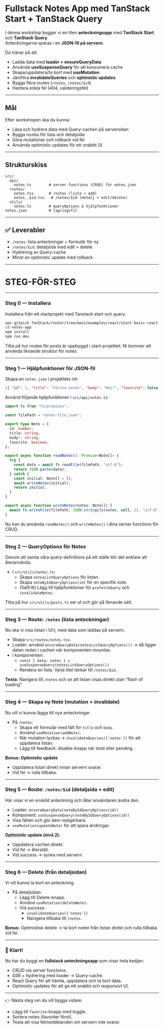 # Fullstack Notes App med TanStack Start + TanStack Query

I denna workshop bygger vi en liten **anteckningsapp** med **TanStack Start** och **TanStack Query**.  
Anteckningarna sparas i en **JSON-fil på servern**.

Du tränar på att:

- Ladda data med **loader + ensureQueryData**
- Använda **useSuspenseQuery** för att konsumera cache
- Skapa/uppdatera/ta bort med **useMutation**
- Jämföra **invalidateQueries** och **optimistic updates**
- Bygga flera routes (`/notes`, `/notes/$id`)
- Hantera enkla fel (404, valideringsfel)

---

## Mål

Efter workshopen ska du kunna:

- Läsa och hydrera data med Query-cachen på serversidan
- Bygga routes för lista och detaljsida
- Göra mutationer och rollback vid fel
- Använda optimistic updates för ett snabbt UI

---

## Strukturskiss

```
src/
  api/
    notes.ts        # server functions (CRUD) för notes.json
  routes/
    notes.tsx       # /notes (lista + add)
    notes_.$id.tsx   # /notes/$id (detalj + edit/delete)
  utils/
    notes.ts        # queryOptions & hjälpfunktioner
notes.json          # lagringsfil
```

---

## ✅ Leverabler

- `/notes`: lista anteckningar + formulär för ny
- `/notes/$id`: detaljsida med edit + delete
- Hydrering av Query-cache
- Minst en optimistic update med rollback

---

# STEG-FÖR-STEG

---

### Steg 0 — Installera

Installera från ett startprojekt med Tanstack start och query.

```bash
npx gitpick TanStack/router/tree/main/examples/react/start-basic-react-query notes-app
cd notes-app
npm install
npm run dev
```

Titta på hur routes för posts är uppbyggd i start-projektet. Ni kommer att använda liknande struktur för notes.

---

### Steg 1 — Hjälpfunktioner för JSON-fil

Skapa en `notes.json` i projektets rot:

```json
[{ "id": 1, "title": "Första noten", "body": "Hej!", "favorite": false }]
```

Använd följande hjälpfunktioner i `src/api/notes.ts`:

```ts
import fs from "fs/promises";

const filePath = "notes-file.json";

export type Note = {
  id: number;
  title: string;
  body?: string;
  favorite: boolean;
};

export async function readNotes(): Promise<Note[]> {
  try {
    const data = await fs.readFile(filePath, "utf-8");
    return JSON.parse(data);
  } catch {
    const initial: Note[] = [];
    await writeNotes(initial);
    return initial;
  }
}

export async function writeNotes(notes: Note[]) {
  await fs.writeFile(filePath, JSON.stringify(notes, null, 2), "utf-8");
}
```

Nu kan du använda `readNotes()` och `writeNotes()` i dina server functions för CRUD.

---

### Steg 2 — QueryOptions för Notes

Genom att samla våra query-definitions på ett ställe blir det enklare att återanvända.

- I `src/utils/notes.ts`:
  - Skapa `notesListQueryOptions` för listan.
  - Skapa `noteByIdQueryOptions(id)` för en specifik note.
  - (Valfritt) Lägg till hjälpfunktioner för `prefetchQuery` och `invalidateNotes`.

Titta på hur `src/utils/posts.ts` ser ut och gör på liknande sätt.

---

### Steg 3 — Route: `/notes` (lista anteckningar)

Nu ska vi visa listan i UI:t, med data som laddas på servern.

- Skapa `src/routes/notes.tsx`.
- Loader: använd `ensureQueryData(notesListQueryOptions())` → då ligger datan redan i cachen när komponenten mountas.
- I komponenten:
  - `const { data: notes } = useSuspenseQuery(notesListQueryOptions())`
  - Rendera en lista. Varje titel länkar till `/notes/$id`.

**Testa:** Navigera till `/notes` och se att listan visas direkt utan “flash of loading”.

---

### Steg 4 — Skapa ny Note (mutation + invalidate)

Nu vill vi kunna lägga till nya anteckningar.

- På `/notes`:
  - Skapa ett formulär med fält för `title` och `body`.
  - Använd `useMutation(addNote)`.
  - När mutation lyckas → `invalidateQueries(['notes'])` för att uppdatera listan.
  - Lägg till feedback: disable-knapp när tomt eller pending.

**Bonus: Optimistic update**

- Uppdatera listan direkt innan servern svarar.
- Vid fel → rulla tillbaka.

---

### Steg 5 — Route: `/notes/$id` (detaljsida + edit)

Här visar vi en enskild anteckning och låter användaren ändra den.

- Loader: `ensureQueryData(noteByIdQueryOptions(id))`
- Komponent: `useSuspenseQuery(noteByIdQueryOptions(id))`
- Visa fälten och gör dem redigerbara.
- `useMutation(updateNote)` för att spara ändringar.

**Optimistic update (nivå 2):**

- Uppdatera cachen direkt.
- Vid fel → återställ.
- Vid success → synka med servern.

---

### Steg 6 — Delete (från detaljsidan)

Vi vill kunna ta bort en anteckning.

- På detaljsidan:
  - Lägg till Delete-knapp.
  - Använd `useMutation(deleteNote)`.
  - Vid success:
    - `invalidateQueries(['notes'])`
    - Navigera tillbaka till `/notes`.

**Bonus:** Optimistisk delete → ta bort noten från listan direkt och rulla tillbaka vid fel.

---

### 🎉 Klart!

Nu har du byggt en **fullstack anteckningsapp** som visar hela kedjan:

- CRUD via server functions.
- SSR + hydrering med loader → Query-cache.
- React Query för att hämta, uppdatera och ta bort data.
- Optimistic updates för att ge ett snabbt och responsivt UI.

---

👉 Nästa steg om du vill bygga vidare:

- Lägg till `favorite`-knapp med toggle.
- Sortera notes (favoriter först).
- Testa att visa felmeddelanden om servern inte svarar.
